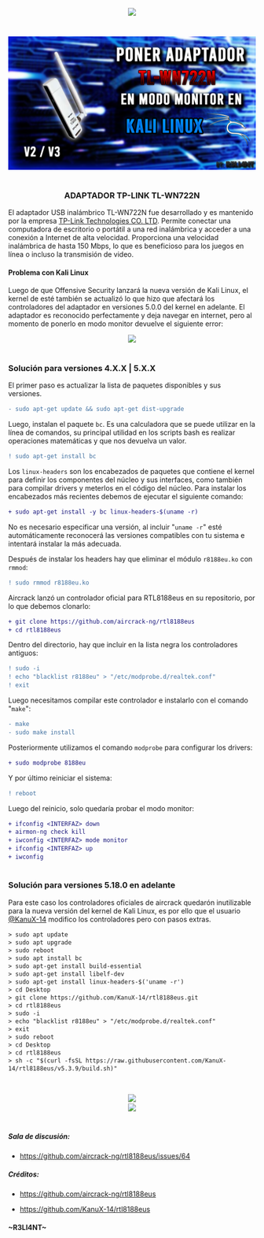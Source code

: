 <p align="center">
  <a href="https://github.com/DenverCoder1/readme-typing-svg"><img src="https://readme-typing-svg.herokuapp.com?color=F70000&width=447&lines=TL-WN722N+en+modo+monitor+Kali+Linux"></a>
</p>

<h1 align="center"></h1>

<p align="center">
  <img src="https://github.com/R3LI4NT/articulos/blob/main/Redes/GNU-Linux/img/TL_WN722N.png">
</p>

<h1 align="center"></h1>

<h3 align="center">ADAPTADOR TP-LINK TL-WN722N</h3>
El adaptador USB inalámbrico TL-WN722N fue desarrollado y es mantenido por la empresa <a href="https://www.tp-link.com/us/">TP-Link Technologies CO. LTD</a>. Permite conectar una computadora de escritorio o portátil a una red inalámbrica y acceder a una conexión a Internet de alta velocidad. Proporciona una velocidad inalámbrica de hasta 150 Mbps, lo que es beneficioso para los juegos en línea o incluso la transmisión de video.

#### Problema con Kali Linux
Luego de que Offensive Security lanzará la nueva versión de Kali Linux, el kernel de esté también se actualizó lo que hizo que afectará los controladores del adaptador en versiones 5.0.0 del kernel en adelante. El adaptador es reconocido perfectamente y deja navegar en internet, pero al momento de ponerlo en modo monitor devuelve el siguiente error:

<p align="center">
  <img src="https://user-images.githubusercontent.com/75953873/183257849-f1876da4-cbbc-44ab-acf3-f9cbfbfc4f6e.png">
</p>

<h1 align="center"></h1>

### Solución para versiones 4.X.X | 5.X.X
El primer paso es actualizar la lista de paquetes disponibles y sus versiones.
```diff
- sudo apt-get update && sudo apt-get dist-upgrade
```

Luego, instalan el paquete `bc`. Es una calculadora que se puede utilizar en la línea de comandos, su principal utilidad en los scripts bash es realizar operaciones matemáticas  y que nos devuelva un valor.
```diff
! sudo apt-get install bc
```

Los `linux-headers` son los encabezados de paquetes que contiene el kernel para definir los componentes del núcleo y sus interfaces, como también para compilar drivers y meterlos en el código del núcleo. Para instalar los encabezados más recientes debemos de ejecutar el siguiente comando:
```diff
+ sudo apt-get install -y bc linux-headers-$(uname -r)
```
No es necesario especificar una versión, al incluir "`uname -r`" esté automáticamente reconocerá las versiones compatibles con tu sistema e intentará instalar la más adecuada.

Después de instalar los headers hay que eliminar el módulo `r8188eu.ko` con `rmmod`:
```diff
! sudo rmmod r8188eu.ko
```

Aircrack lanzó un controlador oficial para RTL8188eus en su repositorio, por lo que debemos clonarlo:
```diff
+ git clone https://github.com/aircrack-ng/rtl8188eus
+ cd rtl8188eus
```

Dentro del directorio, hay que incluir en la lista negra los controladores antiguos:
```diff
! sudo -i
! echo "blacklist r8188eu" > "/etc/modprobe.d/realtek.conf"
! exit
```

Luego necesitamos compilar este controlador e instalarlo con el comando "`make`":
```diff
- make
- sudo make install
```

Posteriormente utilizamos el comando `modprobe` para configurar los drivers:
```diff
+ sudo modprobe 8188eu
```

Y por último reiniciar el sistema:
```diff
! reboot
```

Luego del reinicio, solo quedaría probar el modo monitor:
```diff
+ ifconfig <INTERFAZ> down
+ airmon-ng check kill
+ iwconfig <INTERFAZ> mode monitor
+ ifconfig <INTERFAZ> up
+ iwconfig
```

<h1 align="center"></h1>

### Solución para versiones 5.18.0 en adelante
Para este caso los controladores oficiales de aircrack quedarón inutilizable para la nueva versión del kernel de Kali Linux, es por ello que el usuario <a href="https://github.com/KanuX-14">@KanuX-14</a> modifico los controladores pero con pasos extras.

```
> sudo apt update
> sudo apt upgrade
> sudo reboot
> sudo apt install bc
> sudo apt-get install build-essential 
> sudo apt-get install libelf-dev 
> sudo apt-get install linux-headers-$('uname -r')
> cd Desktop
> git clone https://github.com/KanuX-14/rtl8188eus.git
> cd rtl8188eus
> sudo -i
> echo "blacklist r8188eu" > "/etc/modprobe.d/realtek.conf"
> exit
> sudo reboot
> cd Desktop
> cd rtl8188eus
> sh -c "$(curl -fsSL https://raw.githubusercontent.com/KanuX-14/rtl8188eus/v5.3.9/build.sh)"
```

</br>

<p align="center">
  <img src="https://camo.githubusercontent.com/f4bf5c8ac52adfcb3caa0978d1dc22d471840c63560511f3415ae403cd7c24d4/68747470733a2f2f692e6962622e636f2f4868436847576b2f312e706e67">

</br>  
  
<img src="https://user-images.githubusercontent.com/75953873/183260481-5c55a9b9-e365-4dcb-8449-bb8c15ef54fd.png">
</p>

<h1 align="center"></h1>

##### Sala de discusión:
- https://github.com/aircrack-ng/rtl8188eus/issues/64

##### Créditos:
- https://github.com/aircrack-ng/rtl8188eus

- https://github.com/KanuX-14/rtl8188eus



#### ~R3LI4NT~

